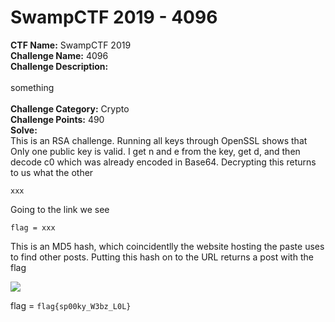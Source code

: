 # SwampCTF 2019 - 4096<br>
**CTF Name:** SwampCTF 2019 </br>
**Challenge Name:** 4096</br>
**Challenge Description:**</br></br>
something</br></br>
**Challenge Category:** Crypto</br>
**Challenge Points:** 490</br>
**Solve:**</br>
This is an RSA challenge. Running all keys through OpenSSL shows that</br>
Only one public key is valid. I get n and e from the key, get d, and then
decode c0 which was already encoded in Base64. Decrypting this returns to us what the other 
```
xxx
```
Going to the link we see
```
flag = xxx
```
This is an MD5 hash, which coincidentlly the website hosting the paste uses to find other posts.
Putting this hash on to the URL returns a post with the flag

![](xxx.PNG)

flag = ```flag{sp00ky_W3bz_L0L}```
